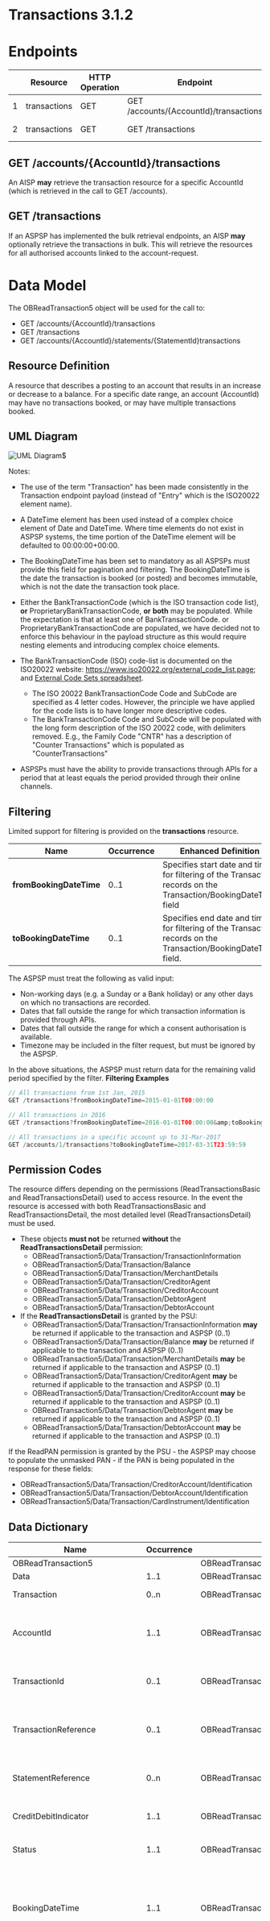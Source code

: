 # Transactions 3.1.2
# Endpoints

 |  |Resource |HTTP Operation |Endpoint |Mandatory? |Scope |Grant Type |Idempotency Key |Parameters |Request Object |Response Object |
| --- |--- |--- |--- |--- |--- |--- |--- |--- |--- |--- |
| 1 |transactions |GET |GET /accounts/{AccountId}/transactions |Mandatory |accounts |Authorization Code |No |Pagination Filtering | |OBReadTransaction5 |
| 2 |transactions |GET |GET /transactions |Optional |accounts |Authorization Code |No |Pagination Filtering | |OBReadTransaction5 |


## GET /accounts/{AccountId}/transactions
An AISP  **may**  retrieve the transaction resource for a specific AccountId (which is retrieved in the call to GET /accounts).

## GET /transactions
If an ASPSP has implemented the bulk retrieval endpoints, an AISP  **may**  optionally retrieve the transactions in bulk. 
This will retrieve the resources for all authorised accounts linked to the account-request.

# Data Model
The OBReadTransaction5 object will be used for the call to:

- GET /accounts/{AccountId}/transactions
- GET /transactions
- GET /accounts/{AccountId}/statements/{StatementId}transactions

## Resource Definition
A resource that describes a posting to an account that results in an increase or decrease to a balance.
For a specific date range, an account (AccountId) may have no transactions booked, or may have multiple transactions booked.

## UML Diagram

![UML Diagram$](images/Transactions/OBReadTransaction5.png  "UML Diagram")

Notes:
- The use of the term &quot;Transaction&quot; has been made consistently in the Transaction endpoint payload (instead of &quot;Entry&quot; which is the ISO20022 element name).
- A DateTime element has been used instead of a complex choice element of Date and DateTime. Where time elements do not exist in ASPSP systems, the time portion of the DateTime element will be defaulted to 00:00:00+00:00.

- The BookingDateTime has been set to mandatory as all ASPSPs must provide this field for pagination and filtering. The BookingDateTime is the date the transaction is booked (or posted) and becomes immutable, which is not the date the transaction took place.


- Either the BankTransactionCode (which is the ISO transaction code list),  **or**  ProprietaryBankTransactionCode,  **or**   **both**  may be populated. While the expectation is that at least one of BankTransactionCode. or ProprietaryBankTransactionCode are populated, we have decided not to enforce this behaviour in the payload structure as this would require nesting elements and introducing complex choice elements.


- The BankTransactionCode (ISO) code-list is documented on the ISO20022 website: <a href="https://www.iso20022.org/external_code_list.page">https://www.iso20022.org/external_code_list.page</a>; and <a href="https://www.iso20022.org/sites/default/files/documents/External_code_lists/ExternalCodeSets_4Q2016_February2017_v1.xls">External Code Sets spreadsheet</a>.

    - The ISO 20022 BankTransactionCode Code and SubCode are specified as 4 letter codes. However, the principle we have applied for the code lists is to have longer more descriptive codes.
    - The BankTransactionCode Code and SubCode will be populated with the long form description of the ISO 20022 code, with delimiters removed. E.g., the Family Code "CNTR" has a description of &quot;Counter Transactions&quot; which is populated as &quot;CounterTransactions&quot;


- ASPSPs must have the ability to provide transactions through APIs for a period that at least equals the period provided through their online channels.

## Filtering
Limited support for filtering is provided on the  **transactions**  resource.

 | Name |Occurrence |Enhanced Definition |Class |
| --- |--- |--- |--- |
| **fromBookingDateTime** |0..1 |Specifies start date and time for filtering of the Transaction records on the Transaction/BookingDateTime field |ISODateTime |
| **toBookingDateTime** |0..1 |Specifies end date and time for filtering of the Transaction records on the Transaction/BookingDateTime field. |ISODateTime |

The ASPSP must treat the following as valid input:
- Non-working days (e.g. a Sunday or a Bank holiday) or any other days on which no transactions are recorded.
- Dates that fall outside the range for which transaction information is provided through APIs.
- Dates that fall outside the range for which a consent authorisation is available.
- Timezone may be included in the filter request, but must be ignored by the ASPSP.

In the above situations, the ASPSP must return data for the remaining valid period specified by the filter.
**Filtering Examples**
```javascript
// All transactions from 1st Jan, 2015
GET /transactions?fromBookingDateTime=2015-01-01T00:00:00

// All transactions in 2016
GET /transactions?fromBookingDateTime=2016-01-01T00:00:00&amp;toBookingDateTime=2016-12-31T23:59:59

// All transactions in a specific account up to 31-Mar-2017
GET /accounts/1/transactions?toBookingDateTime=2017-03-31T23:59:59
```

## Permission Codes

The resource differs depending on the permissions (ReadTransactionsBasic and ReadTransactionsDetail) used to access resource. In the event the resource is accessed with both ReadTransactionsBasic and ReadTransactionsDetail, the most detailed level (ReadTransactionsDetail) must be used.

- These objects  **must not** be returned  **without**  the  **ReadTransactionsDetail** permission:
    - OBReadTransaction5/Data/Transaction/TransactionInformation
    - OBReadTransaction5/Data/Transaction/Balance
    - OBReadTransaction5/Data/Transaction/MerchantDetails
    - OBReadTransaction5/Data/Transaction/CreditorAgent
    - OBReadTransaction5/Data/Transaction/CreditorAccount
    - OBReadTransaction5/Data/Transaction/DebtorAgent
    - OBReadTransaction5/Data/Transaction/DebtorAccount
- If the  **ReadTransactionsDetail** is granted by the PSU:
    - OBReadTransaction5/Data/Transaction/TransactionInformation  **may**  be returned if applicable to the transaction and ASPSP (0..1)
    - OBReadTransaction5/Data/Transaction/Balance  **may**  be returned if applicable to the transaction and ASPSP (0..1)
    - OBReadTransaction5/Data/Transaction/MerchantDetails  **may**  be returned if applicable to the transaction and ASPSP (0..1)
    - OBReadTransaction5/Data/Transaction/CreditorAgent  **may**  be returned if applicable to the transaction and ASPSP (0..1)
    - OBReadTransaction5/Data/Transaction/CreditorAccount  **may**  be returned if applicable to the transaction and ASPSP (0..1)
    - OBReadTransaction5/Data/Transaction/DebtorAgent  **may**  be returned if applicable to the transaction and ASPSP (0..1)
    - OBReadTransaction5/Data/Transaction/DebtorAccount  **may**  be returned if applicable to the transaction and ASPSP (0..1)

If the ReadPAN permission is granted by the PSU - the ASPSP may choose to populate the unmasked PAN - if the PAN is being populated in the response for these fields:
- OBReadTransaction5/Data/Transaction/CreditorAccount/Identification
- OBReadTransaction5/Data/Transaction/DebtorAccount/Identification
- OBReadTransaction5/Data/Transaction/CardInstrument/Identification

## Data Dictionary
 | Name |Occurrence |XPath |EnhancedDefinition |Class |Codes |Pattern |
| --- |--- |--- |--- |--- |--- |--- |
| OBReadTransaction5 | |OBReadTransaction5 | |OBReadTransaction5 | | |
| Data |1..1 |OBReadTransaction5/Data | |OBReadDataTransaction5 | | |
| Transaction |0..n |OBReadTransaction5/Data/Transaction |Provides further details on an entry in the report. |OBTransaction5 | | |
| AccountId |1..1 |OBReadTransaction5/Data/Transaction/AccountId |A unique and immutable identifier used to identify the account resource. This identifier has no meaning to the account owner. |Max40Text | | |
| TransactionId |0..1 |OBReadTransaction5/Data/Transaction/TransactionId |Unique identifier for the transaction within an servicing institution. This identifier is both unique and immutable. |Max210Text | | |
| TransactionReference |0..1 |OBReadTransaction5/Data/Transaction/TransactionReference |Unique reference for the transaction. This reference is optionally populated, and may as an example be the FPID in the Faster Payments context. |Max35Text | | |
| StatementReference |0..n |OBReadTransaction5/Data/Transaction/StatementReference |Unique reference for the statement. This reference may be optionally populated if available. |Max35Text | | |
| CreditDebitIndicator |1..1 |OBReadTransaction5/Data/Transaction/CreditDebitIndicator |Indicates whether the transaction is a credit or a debit entry. |OBCreditDebitCode |Credit Debit | |
| Status |1..1 |OBReadTransaction5/Data/Transaction/Status |Status of a transaction entry on the books of the account servicer. |OBEntryStatus1Code |Booked Pending | |
| BookingDateTime |1..1 |OBReadTransaction5/Data/Transaction/BookingDateTime |Date and time when a transaction entry is posted to an account on the account servicer's books. Usage: Booking date is the expected booking date, unless the status is booked, in which case it is the actual booking date. |ISODateTime | | |
| ValueDateTime |0..1 |OBReadTransaction5/Data/Transaction/ValueDateTime |Date and time at which assets become available to the account owner in case of a credit entry, or cease to be available to the account owner in case of a debit transaction entry. Usage: If transaction entry status is pending and value date is present, then the value date refers to an expected/requested value date. For transaction entries subject to availability/float and for which availability information is provided, the value date must not be used. In this case the availability component identifies the number of availability days. |ISODateTime | | |
| TransactionInformation |0..1 |OBReadTransaction5/Data/Transaction/TransactionInformation |Further details of the transaction. This is the transaction narrative, which is unstructured text. |Max500Text | | |
| AddressLine |0..1 |OBReadTransaction5/Data/Transaction/AddressLine |Information that locates and identifies a specific address for a transaction entry, that is presented in free format text. |Max70Text | | |
| Amount |1..1 |OBReadTransaction5/Data/Transaction/Amount |Amount of money in the cash transaction entry. |OBActiveOrHistoricCurrencyAndAmount | | |
| Amount |1..1 |OBReadTransaction5/Data/Transaction/Amount/Amount |A number of monetary units specified in an active currency where the unit of currency is explicit and compliant with ISO 4217. |OBActiveCurrencyAndAmount_SimpleType | |^\d{1,13}\.\d{1,5}$ |
| Currency |1..1 |OBReadTransaction5/Data/Transaction/Amount/Currency |A code allocated to a currency by a Maintenance Agency under an international identification scheme, as described in the latest edition of the international standard ISO 4217 "Codes for the representation of currencies and funds". |ActiveOrHistoricCurrencyCode | |^[A-Z]{3,3}$ |
| ChargeAmount |0..1 |OBReadTransaction5/Data/Transaction/ChargeAmount |Transaction charges to be paid by the charge bearer. |OBActiveOrHistoricCurrencyAndAmount | | |
| Amount |1..1 |OBReadTransaction5/Data/Transaction/ChargeAmount/Amount |A number of monetary units specified in an active currency where the unit of currency is explicit and compliant with ISO 4217. |OBActiveCurrencyAndAmount_SimpleType | |^\d{1,13}\.\d{1,5}$ |
| Currency |1..1 |OBReadTransaction5/Data/Transaction/ChargeAmount/Currency |A code allocated to a currency by a Maintenance Agency under an international identification scheme, as described in the latest edition of the international standard ISO 4217 "Codes for the representation of currencies and funds". |ActiveOrHistoricCurrencyCode | |^[A-Z]{3,3}$ |
| CurrencyExchange |0..1 |OBReadTransaction5/Data/Transaction/CurrencyExchange |Set of elements used to provide details on the currency exchange. |OBCurrencyExchange5 | | |
| SourceCurrency |1..1 |OBReadTransaction5/Data/Transaction/CurrencyExchange/SourceCurrency |Currency from which an amount is to be converted in a currency conversion. |ActiveOrHistoricCurrencyCode | |^[A-Z]{3,3}$ |
| TargetCurrency |0..1 |OBReadTransaction5/Data/Transaction/CurrencyExchange/TargetCurrency |Currency into which an amount is to be converted in a currency conversion. |ActiveOrHistoricCurrencyCode | |^[A-Z]{3,3}$ |
| UnitCurrency |0..1 |OBReadTransaction5/Data/Transaction/CurrencyExchange/UnitCurrency |Currency in which the rate of exchange is expressed in a currency exchange. In the example 1GBP = xxxCUR, the unit currency is GBP. |ActiveOrHistoricCurrencyCode | |^[A-Z]{3,3}$ |
| ExchangeRate |1..1 |OBReadTransaction5/Data/Transaction/CurrencyExchange/ExchangeRate |Factor used to convert an amount from one currency into another. This reflects the price at which one currency was bought with another currency. Usage: ExchangeRate expresses the ratio between UnitCurrency and QuotedCurrency (ExchangeRate = UnitCurrency/QuotedCurrency). |BaseOneRate | | |
| ContractIdentification |0..1 |OBReadTransaction5/Data/Transaction/CurrencyExchange/ContractIdentification |Unique identification to unambiguously identify the foreign exchange contract. |Max35Text | | |
| QuotationDate |0..1 |OBReadTransaction5/Data/Transaction/CurrencyExchange/QuotationDate |Date and time at which an exchange rate is quoted. |ISODateTime | | |
| InstructedAmount |0..1 |OBReadTransaction5/Data/Transaction/CurrencyExchange/InstructedAmount |Amount of money to be moved between the debtor and creditor, before deduction of charges, expressed in the currency as ordered by the initiating party. |OBActiveOrHistoricCurrencyAndAmount | | |
| Amount |1..1 |OBReadTransaction5/Data/Transaction/CurrencyExchange/InstructedAmount/Amount |A number of monetary units specified in an active currency where the unit of currency is explicit and compliant with ISO 4217. |OBActiveCurrencyAndAmount_SimpleType | |^\d{1,13}\.\d{1,5}$ |
| Currency |1..1 |OBReadTransaction5/Data/Transaction/CurrencyExchange/InstructedAmount/Currency |A code allocated to a currency by a Maintenance Agency under an international identification scheme, as described in the latest edition of the international standard ISO 4217 "Codes for the representation of currencies and funds". |ActiveOrHistoricCurrencyCode | |^[A-Z]{3,3}$ |
| BankTransactionCode |0..1 |OBReadTransaction5/Data/Transaction/BankTransactionCode |Set of elements used to fully identify the type of underlying transaction resulting in an entry. |OBBankTransactionCodeStructure1 | | |
| Code |1..1 |OBReadTransaction5/Data/Transaction/BankTransactionCode/Code |Specifies the family within a domain. |ExternalBankTransactionFamily1Code | | |
| SubCode |1..1 |OBReadTransaction5/Data/Transaction/BankTransactionCode/SubCode |Specifies the sub-product family within a specific family. |ExternalBankTransactionSubFamily1Code | | |
| ProprietaryBankTransactionCode |0..1 |OBReadTransaction5/Data/Transaction/ProprietaryBankTransactionCode |Set of elements to fully identify a proprietary bank transaction code. |ProprietaryBankTransactionCodeStructure1 | | |
| Code |1..1 |OBReadTransaction5/Data/Transaction/ProprietaryBankTransactionCode/Code |Proprietary bank transaction code to identify the underlying transaction. |Max35Text | | |
| Issuer |0..1 |OBReadTransaction5/Data/Transaction/ProprietaryBankTransactionCode/Issuer |Identification of the issuer of the proprietary bank transaction code. |Max35Text | | |
| Balance |0..1 |OBReadTransaction5/Data/Transaction/Balance |Set of elements used to define the balance as a numerical representation of the net increases and decreases in an account after a transaction entry is applied to the account. |OBTransactionCashBalance | | |
| CreditDebitIndicator |1..1 |OBReadTransaction5/Data/Transaction/Balance/CreditDebitIndicator |Indicates whether the balance is a credit or a debit balance. Usage: A zero balance is considered to be a credit balance. |OBCreditDebitCode |Credit Debit | |
| Type |1..1 |OBReadTransaction5/Data/Transaction/Balance/Type |Balance type, in a coded form. |OBBalanceType1Code |ClosingAvailable ClosingBooked ClosingCleared Expected ForwardAvailable Information InterimAvailable InterimBooked InterimCleared OpeningAvailable OpeningBooked OpeningCleared PreviouslyClosedBooked | |
| Amount |1..1 |OBReadTransaction5/Data/Transaction/Balance/Amount |Amount of money of the cash balance after a transaction entry is applied to the account.. |OBActiveOrHistoricCurrencyAndAmount | | |
| Amount |1..1 |OBReadTransaction5/Data/Transaction/Balance/Amount/Amount |A number of monetary units specified in an active currency where the unit of currency is explicit and compliant with ISO 4217. |OBActiveCurrencyAndAmount_SimpleType | |^\d{1,13}\.\d{1,5}$ |
| Currency |1..1 |OBReadTransaction5/Data/Transaction/Balance/Amount/Currency |A code allocated to a currency by a Maintenance Agency under an international identification scheme, as described in the latest edition of the international standard ISO 4217 "Codes for the representation of currencies and funds". |ActiveOrHistoricCurrencyCode | |^[A-Z]{3,3}$ |
| MerchantDetails |0..1 |OBReadTransaction5/Data/Transaction/MerchantDetails |Details of the merchant involved in the transaction. |OBMerchantDetails1 | | |
| MerchantName |0..1 |OBReadTransaction5/Data/Transaction/MerchantDetails/MerchantName |Name by which the merchant is known. |Max350Text | | |
| MerchantCategoryCode |0..1 |OBReadTransaction5/Data/Transaction/MerchantDetails/MerchantCategoryCode |Category code conform to ISO 18245, related to the type of services or goods the merchant provides for the transaction. |Min3Max4Text | | |
| CreditorAgent |0..1 |OBReadTransaction5/Data/Transaction/CreditorAgent |Financial institution servicing an account for the creditor. |OBBranchAndFinancialInstitutionIdentification6 | | |
| SchemeName |0..1 |OBReadTransaction5/Data/Transaction/CreditorAgent/SchemeName |Name of the identification scheme, in a coded form as published in an external list. |OBExternalFinancialInstitutionIdentification4Code | | |
| Identification |0..1 |OBReadTransaction5/Data/Transaction/CreditorAgent/Identification |Unique and unambiguous identification of a financial institution or a branch of a financial institution. |Max35Text | | |
| Name |0..1 |OBReadTransaction5/Data/Transaction/CreditorAgent/Name |Name by which an agent is known and which is usually used to identify that agent. |Max140Text | | |
| PostalAddress |0..1 |OBReadTransaction5/Data/Transaction/CreditorAgent/PostalAddress |Information that locates and identifies a specific address, as defined by postal services. |OBPostalAddress6 | | |
| AddressType |0..1 |OBReadTransaction5/Data/Transaction/CreditorAgent/PostalAddress/AddressType |Identifies the nature of the postal address. |OBAddressTypeCode |Business Correspondence DeliveryTo MailTo POBox Postal Residential Statement | |
| Department |0..1 |OBReadTransaction5/Data/Transaction/CreditorAgent/PostalAddress/Department |Identification of a division of a large organisation or building. |Max70Text | | |
| SubDepartment |0..1 |OBReadTransaction5/Data/Transaction/CreditorAgent/PostalAddress/SubDepartment |Identification of a sub-division of a large organisation or building. |Max70Text | | |
| StreetName |0..1 |OBReadTransaction5/Data/Transaction/CreditorAgent/PostalAddress/StreetName |Name of a street or thoroughfare. |Max70Text | | |
| BuildingNumber |0..1 |OBReadTransaction5/Data/Transaction/CreditorAgent/PostalAddress/BuildingNumber |Number that identifies the position of a building on a street. |Max16Text | | |
| PostCode |0..1 |OBReadTransaction5/Data/Transaction/CreditorAgent/PostalAddress/PostCode |Identifier consisting of a group of letters and/or numbers that is added to a postal address to assist the sorting of mail. |Max16Text | | |
| TownName |0..1 |OBReadTransaction5/Data/Transaction/CreditorAgent/PostalAddress/TownName |Name of a built-up area, with defined boundaries, and a local government. |Max35Text | | |
| CountrySubDivision |0..1 |OBReadTransaction5/Data/Transaction/CreditorAgent/PostalAddress/CountrySubDivision |Identifies a subdivision of a country such as state, region, county. |Max35Text | | |
| Country |0..1 |OBReadTransaction5/Data/Transaction/CreditorAgent/PostalAddress/Country |Nation with its own government. |CountryCode | |^[A-Z]{2,2}$ |
| AddressLine |0..7 |OBReadTransaction5/Data/Transaction/CreditorAgent/PostalAddress/AddressLine |Information that locates and identifies a specific address, as defined by postal services, presented in free format text. |Max70Text | | |
| CreditorAccount |0..1 |OBReadTransaction5/Data/Transaction/CreditorAccount |Unambiguous identification of the account of the creditor, in the case of a debit transaction. |OBCashAccount6 | | |
| SchemeName |0..1 |OBReadTransaction5/Data/Transaction/CreditorAccount/SchemeName |Name of the identification scheme, in a coded form as published in an external list. |OBExternalAccountIdentification4Code | | |
| Identification |0..1 |OBReadTransaction5/Data/Transaction/CreditorAccount/Identification |Identification assigned by an institution to identify an account. This identification is known by the account owner. |Max256Text | | |
| Name |0..1 |OBReadTransaction5/Data/Transaction/CreditorAccount/Name |The account name is the name or names of the account owner(s) represented at an account level, as displayed by the ASPSP's online channels. Note, the account name is not the product name or the nickname of the account. |Max70Text | | |
| SecondaryIdentification |0..1 |OBReadTransaction5/Data/Transaction/CreditorAccount/SecondaryIdentification |This is secondary identification of the account, as assigned by the account servicing institution. This can be used by building societies to additionally identify accounts with a roll number (in addition to a sort code and account number combination). |Max34Text | | |
| DebtorAgent |0..1 |OBReadTransaction5/Data/Transaction/DebtorAgent |Financial institution servicing an account for the debtor. |OBBranchAndFinancialInstitutionIdentification6 | | |
| SchemeName |0..1 |OBReadTransaction5/Data/Transaction/DebtorAgent/SchemeName |Name of the identification scheme, in a coded form as published in an external list. |OBExternalFinancialInstitutionIdentification4Code | | |
| Identification |0..1 |OBReadTransaction5/Data/Transaction/DebtorAgent/Identification |Unique and unambiguous identification of a financial institution or a branch of a financial institution. |Max35Text | | |
| Name |0..1 |OBReadTransaction5/Data/Transaction/DebtorAgent/Name |Name by which an agent is known and which is usually used to identify that agent. |Max140Text | | |
| PostalAddress |0..1 |OBReadTransaction5/Data/Transaction/DebtorAgent/PostalAddress |Information that locates and identifies a specific address, as defined by postal services. |OBPostalAddress6 | | |
| AddressType |0..1 |OBReadTransaction5/Data/Transaction/DebtorAgent/PostalAddress/AddressType |Identifies the nature of the postal address. |OBAddressTypeCode |Business Correspondence DeliveryTo MailTo POBox Postal Residential Statement | |
| Department |0..1 |OBReadTransaction5/Data/Transaction/DebtorAgent/PostalAddress/Department |Identification of a division of a large organisation or building. |Max70Text | | |
| SubDepartment |0..1 |OBReadTransaction5/Data/Transaction/DebtorAgent/PostalAddress/SubDepartment |Identification of a sub-division of a large organisation or building. |Max70Text | | |
| StreetName |0..1 |OBReadTransaction5/Data/Transaction/DebtorAgent/PostalAddress/StreetName |Name of a street or thoroughfare. |Max70Text | | |
| BuildingNumber |0..1 |OBReadTransaction5/Data/Transaction/DebtorAgent/PostalAddress/BuildingNumber |Number that identifies the position of a building on a street. |Max16Text | | |
| PostCode |0..1 |OBReadTransaction5/Data/Transaction/DebtorAgent/PostalAddress/PostCode |Identifier consisting of a group of letters and/or numbers that is added to a postal address to assist the sorting of mail. |Max16Text | | |
| TownName |0..1 |OBReadTransaction5/Data/Transaction/DebtorAgent/PostalAddress/TownName |Name of a built-up area, with defined boundaries, and a local government. |Max35Text | | |
| CountrySubDivision |0..1 |OBReadTransaction5/Data/Transaction/DebtorAgent/PostalAddress/CountrySubDivision |Identifies a subdivision of a country such as state, region, county. |Max35Text | | |
| Country |0..1 |OBReadTransaction5/Data/Transaction/DebtorAgent/PostalAddress/Country |Nation with its own government. |CountryCode | |^[A-Z]{2,2}$ |
| AddressLine |0..7 |OBReadTransaction5/Data/Transaction/DebtorAgent/PostalAddress/AddressLine |Information that locates and identifies a specific address, as defined by postal services, presented in free format text. |Max70Text | | |
| DebtorAccount |0..1 |OBReadTransaction5/Data/Transaction/DebtorAccount |Unambiguous identification of the account of the debtor, in the case of a credit transaction. |OBCashAccount6 | | |
| SchemeName |0..1 |OBReadTransaction5/Data/Transaction/DebtorAccount/SchemeName |Name of the identification scheme, in a coded form as published in an external list. |OBExternalAccountIdentification4Code | | |
| Identification |0..1 |OBReadTransaction5/Data/Transaction/DebtorAccount/Identification |Identification assigned by an institution to identify an account. This identification is known by the account owner. |Max256Text | | |
| Name |0..1 |OBReadTransaction5/Data/Transaction/DebtorAccount/Name |The account name is the name or names of the account owner(s) represented at an account level, as displayed by the ASPSP's online channels. Note, the account name is not the product name or the nickname of the account. |Max70Text | | |
| SecondaryIdentification |0..1 |OBReadTransaction5/Data/Transaction/DebtorAccount/SecondaryIdentification |This is secondary identification of the account, as assigned by the account servicing institution. This can be used by building societies to additionally identify accounts with a roll number (in addition to a sort code and account number combination). |Max34Text | | |
| CardInstrument |0..1 |OBReadTransaction5/Data/Transaction/CardInstrument |Set of elements to describe the card instrument used in the transaction. |OBTransactionCardInstrument1 | | |
| CardSchemeName |1..1 |OBReadTransaction5/Data/Transaction/CardInstrument/CardSchemeName |Name of the card scheme. |OBExternalCardSchemeType1Code |AmericanExpress Diners Discover MasterCard VISA | |
| AuthorisationType |0..1 |OBReadTransaction5/Data/Transaction/CardInstrument/AuthorisationType |The card authorisation type. |OBExternalCardAuthorisationType1Code |ConsumerDevice Contactless None PIN | |
| Name |0..1 |OBReadTransaction5/Data/Transaction/CardInstrument/Name |Name of the cardholder using the card instrument. |Max70Text | | |
| Identification |0..1 |OBReadTransaction5/Data/Transaction/CardInstrument/Identification |Identification assigned by an institution to identify the card instrument used in the transaction. This identification is known by the account owner, and may be masked. |Max34Text | | |
| SupplementaryData |0..1 |OBReadTransaction5/Data/Transaction/SupplementaryData |Additional information that can not be captured in the structured fields and/or any other specific block. |OBSupplementaryData1 | | |


# Usage Examples

## Specific Account
 **Request** 

```javascript
GET /accounts/22289/transactions HTTP/1.1
Authorization: Bearer Az90SAOJklae
x-fapi-auth-date:  Sun, 10 Sep 2017 19:43:31 GMT
x-fapi-customer-ip-address: 104.25.212.99
x-fapi-interaction-id: 93bac548-d2de-4546-b106-880a5018460d
Accept: application/json
```
**Response** 
```javascript
HTTP/1.1 200 OK
x-fapi-interaction-id: 93bac548-d2de-4546-b106-880a5018460d
Content-Type: application/json

{
  "Data": {
    "Transaction": [
      {
        "AccountId": "22289",
        "TransactionId": "123",
        "TransactionReference": "Ref 1",
        "Amount": {
          "Amount": "10.00",
          "Currency": "GBP"
        },
        "CreditDebitIndicator": "Credit",
        "Status": "Booked",
        "BookingDateTime": "2017-04-05T10:43:07+00:00",
        "ValueDateTime": "2017-04-05T10:45:22+00:00",
        "TransactionInformation": "Cash from Aubrey",
        "BankTransactionCode": {
          "Code": "ReceivedCreditTransfer",
          "SubCode": "DomesticCreditTransfer"
        },
        "ProprietaryBankTransactionCode": {
          "Code": "Transfer",
          "Issuer": "AlphaBank"
        },
        "Balance": {
          "Amount": {
            "Amount": "230.00",
            "Currency": "GBP"
          },
          "CreditDebitIndicator": "Credit",
          "Type": "InterimBooked"
        }
      }
    ]
  },
  "Links": {
    "Self": "https://api.alphabank.com/open-banking/v3.1/aisp/accounts/22289/transactions/"
  },
  "Meta": {
    "TotalPages": 1,
	"FirstAvailableDateTime": "2017-05-03T00:00:00+00:00",
	"LastAvailableDateTime": "2017-12-03T00:00:00+00:00"
  }
}
```

## Bulk
None of the transactions included in the payload are Ecommerce transactions, so MerchantDetails are not included in the examples.
 **Request** 
```javascript
GET /transactions HTTP/1.1
Authorization: Bearer Az90SAOJklae
x-fapi-auth-date:  Sun, 10 Sep 2017 19:43:31 GMT
x-fapi-customer-ip-address: 104.25.212.99
x-fapi-interaction-id: 93bac548-d2de-4546-b106-880a5018460d
Accept: application/json
```
 **Response** 
```javascript
HTTP/1.1 200 OK
x-fapi-interaction-id: 93bac548-d2de-4546-b106-880a5018460d
Content-Type: application/json

{
  "Data": {
    "Transaction": [
      {
        "AccountId": "22289",
        "TransactionId": "123",
        "TransactionReference": "Ref 123",
        "Amount": {
          "Amount": "10.00",
          "Currency": "GBP"
        },
        "CreditDebitIndicator": "Credit",
        "Status": "Booked",
        "BookingDateTime": "2017-04-05T10:43:07+00:00",
        "ValueDateTime": "2017-04-05T10:45:22+00:00",
        "TransactionInformation": "Cash from Aubrey",
        "BankTransactionCode": {
          "Code": "ReceivedCreditTransfer",
          "SubCode": "DomesticCreditTransfer"
        },
        "ProprietaryBankTransactionCode": {
          "Code": "Transfer",
          "Issuer": "AlphaBank"
        },
        "Balance": {
          "Amount": {
            "Amount": "230.00",
            "Currency": "GBP"
          },
          "CreditDebitIndicator": "Credit",
          "Type": "InterimBooked"
        }
      },
      {
        "AccountId": "31820",
        "TransactionId": "567",
        "TransactionReference": "Ref 124",
        "Amount": {
          "Amount": "100.00",
          "Currency": "GBP"
        },
        "CreditDebitIndicator": "Debit",
        "Status": "Booked",
        "BookingDateTime": "2017-05-02T14:22:09+00:00",
        "ValueDateTime": "2017-05-02T14:22:09+00:00",
        "TransactionInformation": "Paid the gas bill",
        "AddressLine": "Coventry",
        "BankTransactionCode": {
          "Code": "IssuedCreditTransfer",
          "SubCode": "AutomaticTransfer"
        },
        "ProprietaryBankTransactionCode": {
          "Code": "DirectDebit",
          "Issuer": "AlphaBank"
        },
        "Balance": {
          "Amount": {
            "Amount": "57.36",
            "Currency": "GBP"
          },
          "CreditDebitIndicator": "Debit",
          "Type": "InterimBooked"
        }
      }
    ]
  },
  "Links": {
    "Self": "https://api.alphabank.com/open-banking/v3.1/aisp/transactions"
  },
  "Meta": {
    "TotalPages": 1,
	"FirstAvailableDateTime": "2017-05-03T00:00:00+00:00",
	"LastAvailableDateTime": "2017-12-03T00:00:00+00:00"
  }
}
```
## No Access
In this example, the AISP  **does not**  have access to call the transactions endpoint. This will result in a 403 error.
 **Request** 
```javascript
GET /accounts/22289/transactions HTTP/1.1
Authorization: Bearer Az90SAOJklae
x-fapi-auth-date:  Sun, 10 Sep 2017 19:43:31 GMT
x-fapi-customer-ip-address: 104.25.212.99
x-fapi-interaction-id: 93bac548-d2de-4546-b106-880a5018460d
Accept: application/json
```
 **Response** 
```javascript
HTTP/1.1 403 Forbidden
x-fapi-interaction-id: 93bac548-d2de-4546-b106-880a5018460d
```



